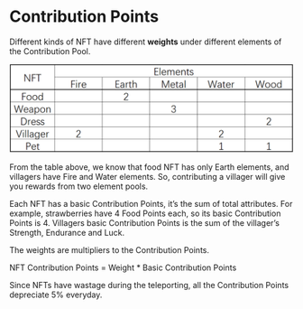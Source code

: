 # Contribution Points

Different kinds of NFT have different **weights** under different elements of the Contribution Pool.

![NFT Contribution Weights Table](<../.gitbook/assets/contribution points.png>)

From the table above, we know that food NFT has only Earth elements, and villagers have Fire and Water elements. So, contributing a villager will give you rewards from two element pools.

Each NFT has a basic Contribution Points, it’s the sum of total attributes. For example, strawberries have 4 Food Points each, so its basic Contribution Points is 4. Villagers basic Contribution Points is the sum of the villager’s Strength, Endurance and Luck.

The weights are multipliers to the Contribution Points.&#x20;

&#x20;   NFT Contribution Points = Weight \* Basic Contribution Points

Since NFTs have wastage during the teleporting, all the Contribution Points depreciate 5% everyday.&#x20;
